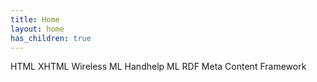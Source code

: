 ```yaml
---
title: Home
layout: home
has_children: true
---
```

HTML
XHTML
Wireless ML
Handhelp ML
RDF
Meta Content Framework
